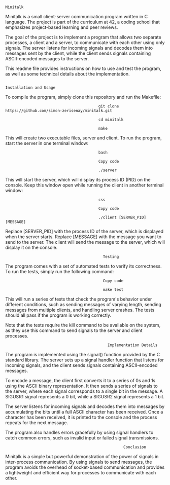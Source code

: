                                                                       Minitalk
Minitalk is a small client-server communication program written in C language. The project is part of the curriculum at 42, a coding school that emphasizes project-based learning and peer reviews.

The goal of the project is to implement a program that allows two separate processes, a client and a server, to communicate with each other using only signals. The server listens for incoming signals and decodes them into messages sent by the client, while the client sends signals containing ASCII-encoded messages to the server.

This readme file provides instructions on how to use and test the program, as well as some technical details about the implementation.

                                                                   Installation and Usage
To compile the program, simply clone this repository and run the Makefile:

 
                                             git clone https://github.com/simon-zerisenay/minitalk.git
                               
                                             cd minitalk
                                             
                                             make
                                             
This will create two executable files, server and client. To run the program, start the server in one terminal window:

                                             bash
                                             
                                             Copy code
                                             
                                             ./server
This will start the server, which will display its process ID (PID) on the console. Keep this window open while running the client in another terminal window:

                                             
                                             css
                                             
                                             Copy code
                                             
                                             ./client [SERVER_PID] [MESSAGE]
                                             
Replace [SERVER_PID] with the process ID of the server, which is displayed when the server starts. Replace [MESSAGE] with the message you want to send to the server. The client will send the message to the server, which will display it on the console.


                                               Testing

The program comes with a set of automated tests to verify its correctness. To run the tests, simply run the following command:

                                               Copy code

                                               make test

This will run a series of tests that check the program's behavior under different conditions, such as sending messages of varying length, sending messages from multiple clients, and handling server crashes. The tests should all pass if the program is working correctly.

Note that the tests require the kill command to be available on the system, as they use this command to send signals to the server and client processes.

                                                 Implementation Details
The program is implemented using the signal() function provided by the C standard library. The server sets up a signal handler function that listens for incoming signals, and the client sends signals containing ASCII-encoded messages.

To encode a message, the client first converts it to a series of 0s and 1s using the ASCII binary representation. It then sends a series of signals to the server, where each signal corresponds to a single bit in the message. A SIGUSR1 signal represents a 0 bit, while a SIGUSR2 signal represents a 1 bit.

The server listens for incoming signals and decodes them into messages by accumulating the bits until a full ASCII character has been received. Once a character has been received, it is printed to the console and the process repeats for the next message.

The program also handles errors gracefully by using signal handlers to catch common errors, such as invalid input or failed signal transmissions.

                                                        Conclusion
Minitalk is a simple but powerful demonstration of the power of signals in inter-process communication. By using signals to send messages, the program avoids the overhead of socket-based communication and provides a lightweight and efficient way for processes to communicate with each other.
